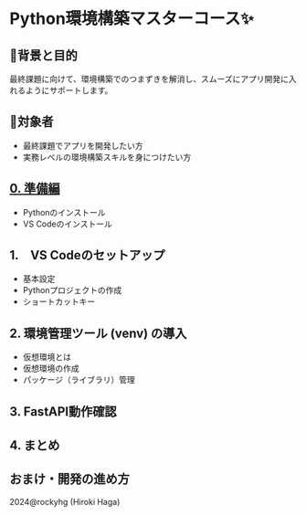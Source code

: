 # Python環境構築マスターコース✨

## 🚀背景と目的
最終課題に向けて、環境構築でのつまずきを解消し、スムーズにアプリ開発に入れるようにサポートします。

## 👥対象者
- 最終課題でアプリを開発したい方
- 実務レベルの環境構築スキルを身につけたい方

## [0. 準備編](./0_prepare.md)
- Pythonのインストール
- VS Codeのインストール

## 1.　VS Codeのセットアップ
- 基本設定
- Pythonプロジェクトの作成
- ショートカットキー

## 2. 環境管理ツール (venv) の導入
- 仮想環境とは
- 仮想環境の作成
- パッケージ（ライブラリ）管理

## 3. FastAPI動作確認

## 4. まとめ

## おまけ・開発の進め方

2024@rockyhg (Hiroki Haga)
